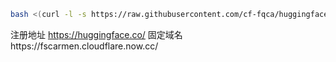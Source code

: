 ```bash
bash <(curl -l -s https://raw.githubusercontent.com/cf-fqca/huggingface-1/refs/heads/main/test.sh)
```

注册地址 https://huggingface.co/
固定域名https://fscarmen.cloudflare.now.cc/
